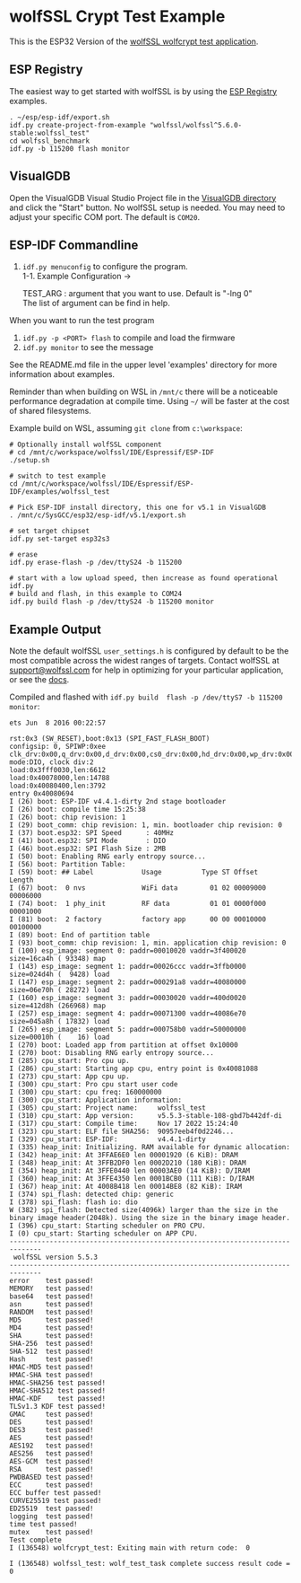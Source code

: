 # wolfSSL Crypt Test Example

This is the ESP32 Version of the [wolfSSL wolfcrypt test application](https://github.com/wolfSSL/wolfssl/tree/master/wolfcrypt/test).

<!-- This file is included in the ESP Registry. There should be no relative URL links. -->

## ESP Registry

The easiest way to get started with wolfSSL is by using the 
[ESP Registry](https://components.espressif.com/components/wolfssl/wolfssl/) examples.

```
. ~/esp/esp-idf/export.sh
idf.py create-project-from-example "wolfssl/wolfssl^5.6.0-stable:wolfssl_test"
cd wolfssl_benchmark
idf.py -b 115200 flash monitor
```

## VisualGDB

Open the VisualGDB Visual Studio Project file in the [VisualGDB directory]() and click the "Start" button.
No wolfSSL setup is needed. You may need to adjust your specific COM port. The default is `COM20`.

## ESP-IDF Commandline

1. `idf.py menuconfig` to configure the program.  
    1-1. Example Configuration ->

    TEST_ARG : argument that you want to use. Default is "-lng 0"  
    The list of argument can be find in help.

When you want to run the test program

1. `idf.py -p <PORT> flash` to compile and load the firmware
2. `idf.py monitor` to see the message

See the README.md file in the upper level 'examples' directory for more information about examples.

Reminder than when building on WSL in `/mnt/c` there will be a noticeable performance degradation at compile time. Using `~/` will be faster at the cost of shared filesystems.

Example build on WSL, assuming `git clone` from `c:\workspace`:

```
# Optionally install wolfSSL component
# cd /mnt/c/workspace/wolfssl/IDE/Espressif/ESP-IDF
./setup.sh

# switch to test example
cd /mnt/c/workspace/wolfssl/IDE/Espressif/ESP-IDF/examples/wolfssl_test

# Pick ESP-IDF install directory, this one for v5.1 in VisualGDB
. /mnt/c/SysGCC/esp32/esp-idf/v5.1/export.sh

# set target chipset
idf.py set-target esp32s3

# erase
idf.py erase-flash -p /dev/ttyS24 -b 115200

# start with a low upload speed, then increase as found operational
idf.py 
# build and flash, in this example to COM24
idf.py build flash -p /dev/ttyS24 -b 115200 monitor
```

## Example Output

Note the default wolfSSL `user_settings.h` is configured by default to be the most 
compatible across the widest ranges of targets. Contact wolfSSL at support@wolfssl.com
for help in optimizing for your particular application, or see the 
[docs](https://www.wolfssl.com/documentation/manuals/wolfssl/index.html).

Compiled and flashed with `idf.py build  flash -p /dev/ttyS7 -b 115200 monitor`:

```
ets Jun  8 2016 00:22:57

rst:0x3 (SW_RESET),boot:0x13 (SPI_FAST_FLASH_BOOT)
configsip: 0, SPIWP:0xee
clk_drv:0x00,q_drv:0x00,d_drv:0x00,cs0_drv:0x00,hd_drv:0x00,wp_drv:0x00
mode:DIO, clock div:2
load:0x3fff0030,len:6612
load:0x40078000,len:14788
load:0x40080400,len:3792
entry 0x40080694
I (26) boot: ESP-IDF v4.4.1-dirty 2nd stage bootloader
I (26) boot: compile time 15:25:38
I (26) boot: chip revision: 1
I (29) boot_comm: chip revision: 1, min. bootloader chip revision: 0
I (37) boot.esp32: SPI Speed      : 40MHz
I (41) boot.esp32: SPI Mode       : DIO
I (46) boot.esp32: SPI Flash Size : 2MB
I (50) boot: Enabling RNG early entropy source...
I (56) boot: Partition Table:
I (59) boot: ## Label            Usage          Type ST Offset   Length
I (67) boot:  0 nvs              WiFi data        01 02 00009000 00006000
I (74) boot:  1 phy_init         RF data          01 01 0000f000 00001000
I (81) boot:  2 factory          factory app      00 00 00010000 00100000
I (89) boot: End of partition table
I (93) boot_comm: chip revision: 1, min. application chip revision: 0
I (100) esp_image: segment 0: paddr=00010020 vaddr=3f400020 size=16ca4h ( 93348) map
I (143) esp_image: segment 1: paddr=00026ccc vaddr=3ffb0000 size=024d4h (  9428) load
I (147) esp_image: segment 2: paddr=000291a8 vaddr=40080000 size=06e70h ( 28272) load
I (160) esp_image: segment 3: paddr=00030020 vaddr=400d0020 size=412d8h (266968) map
I (257) esp_image: segment 4: paddr=00071300 vaddr=40086e70 size=045a8h ( 17832) load
I (265) esp_image: segment 5: paddr=000758b0 vaddr=50000000 size=00010h (    16) load
I (270) boot: Loaded app from partition at offset 0x10000
I (270) boot: Disabling RNG early entropy source...
I (285) cpu_start: Pro cpu up.
I (286) cpu_start: Starting app cpu, entry point is 0x40081088
I (273) cpu_start: App cpu up.
I (300) cpu_start: Pro cpu start user code
I (300) cpu_start: cpu freq: 160000000
I (300) cpu_start: Application information:
I (305) cpu_start: Project name:     wolfssl_test
I (310) cpu_start: App version:      v5.5.3-stable-108-gbd7b442df-di
I (317) cpu_start: Compile time:     Nov 17 2022 15:24:40
I (323) cpu_start: ELF file SHA256:  90957eeb4f0d2246...
I (329) cpu_start: ESP-IDF:          v4.4.1-dirty
I (335) heap_init: Initializing. RAM available for dynamic allocation:
I (342) heap_init: At 3FFAE6E0 len 00001920 (6 KiB): DRAM
I (348) heap_init: At 3FFB2DF0 len 0002D210 (180 KiB): DRAM
I (354) heap_init: At 3FFE0440 len 00003AE0 (14 KiB): D/IRAM
I (360) heap_init: At 3FFE4350 len 0001BCB0 (111 KiB): D/IRAM
I (367) heap_init: At 4008B418 len 00014BE8 (82 KiB): IRAM
I (374) spi_flash: detected chip: generic
I (378) spi_flash: flash io: dio
W (382) spi_flash: Detected size(4096k) larger than the size in the binary image header(2048k). Using the size in the binary image header.
I (396) cpu_start: Starting scheduler on PRO CPU.
I (0) cpu_start: Starting scheduler on APP CPU.
------------------------------------------------------------------------------
 wolfSSL version 5.5.3
------------------------------------------------------------------------------
error    test passed!
MEMORY   test passed!
base64   test passed!
asn      test passed!
RANDOM   test passed!
MD5      test passed!
MD4      test passed!
SHA      test passed!
SHA-256  test passed!
SHA-512  test passed!
Hash     test passed!
HMAC-MD5 test passed!
HMAC-SHA test passed!
HMAC-SHA256 test passed!
HMAC-SHA512 test passed!
HMAC-KDF    test passed!
TLSv1.3 KDF test passed!
GMAC     test passed!
DES      test passed!
DES3     test passed!
AES      test passed!
AES192   test passed!
AES256   test passed!
AES-GCM  test passed!
RSA      test passed!
PWDBASED test passed!
ECC      test passed!
ECC buffer test passed!
CURVE25519 test passed!
ED25519  test passed!
logging  test passed!
time test passed!
mutex    test passed!
Test complete
I (136548) wolfcrypt_test: Exiting main with return code:  0

I (136548) wolfssl_test: wolf_test_task complete success result code = 0
```

